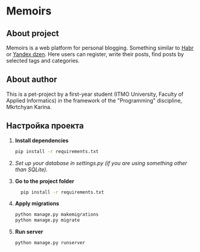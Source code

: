 # Memoirs

## About project 
Memoirs is a web platform for personal blogging. Something similar to [Habr](https://habr.com/ru/articles/) or [Yandex dzen](https://dzen.ru/). Here users can register, write their posts, find posts by selected tags and categories.

## About author
This is a pet-project by a first-year student (ITMO University, Faculty of Applied Informatics) in the framework of the "Programming" discipline, Mkrtchyan Karina.

## Настройка проекта  

1. **Install dependencies**
    ```bash
    pip install -r requirements.txt
    ```
2. *Set up your database in settings.py (if you are using something other than SQLite).*

3. **Go to the project folder**
    ```bash
      pip install -r requirements.txt
    ```
4. **Apply migrations**
    ```bash
    python manage.py makemigrations
    python manage.py migrate
    ```
5. **Run server**
    ```bash
    python manage.py runserver
    ```